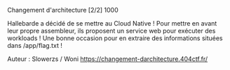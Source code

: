  Changement d'architecture [2/2]
1000

Hallebarde a décidé de se mettre au Cloud Native ! Pour mettre en avant leur propre assembleur, ils proposent un service web pour exécuter des workloads ! Une bonne occasion pour en extraire des informations situées dans /app/flag.txt !

Auteur : Slowerzs / Woni
https://changement-darchitecture.404ctf.fr/ 
